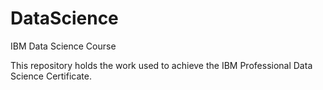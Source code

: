 # DataScience
IBM Data Science Course


This repository holds the work used to achieve the IBM Professional Data Science Certificate.
